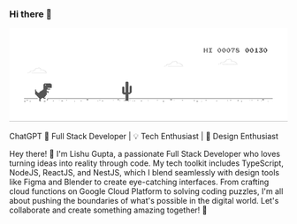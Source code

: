 ### Hi there 👋 

![image](https://github.com/LishuGupta652/lishugupta652/blob/master/dino.gif)


ChatGPT
🚀 Full Stack Developer | 💡 Tech Enthusiast | 🎨 Design Enthusiast

Hey there! 👋 I'm Lishu Gupta, a passionate Full Stack Developer who loves turning ideas into reality through code. 
My tech toolkit includes TypeScript, NodeJS, ReactJS, and NestJS, which I blend seamlessly with design tools like Figma and Blender to create eye-catching interfaces. 
From crafting cloud functions on Google Cloud Platform to solving coding puzzles, 
I'm all about pushing the boundaries of what's possible in the digital world. Let's collaborate and create something amazing together! 🌟





<!-- [![Top Langs](https://github-readme-stats.vercel.app/api/top-langs/?username=lishugupta652&layout=compact)](https://github.com/lishugupta652) -->


